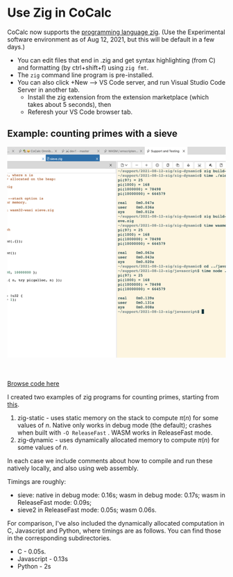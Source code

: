 # Use Zig in CoCalc

CoCalc now supports the [programming language zig](https://ziglang.org/).  (Use the Experimental software environment as of Aug 12, 2021, but this will be default in a few days.)

- You can edit files that end in .zig and get syntax highlighting (from C) and formatting (by ctrl+shift+f) using `zig fmt`.
- The `zig` command line program is pre-installed.
- You can also click +New --&gt; VS Code server, and run Visual Studio Code Server in another tab.
  - Install the zig extension from the extension marketplace (which takes about 5 seconds), then
  - Referesh your VS Code browser tab.

## Example: counting primes with a sieve

<img src=".README.md.upload/Screen Shot 2021-08-12 at 11.45.45 AM.png"   width="960px"  height="485.797px"  style="object-fit:cover"/>

<br/>
<br/>
<br/>

[Browse code here](./)

I created two examples of zig programs for counting primes, starting from [this](https://rosettacode.org/wiki/Sieve_of_Eratosthenes#Zig).

1. zig-static - uses static memory on the stack to compute $\pi(n)$ for some values of $n$.  Native only works in debug mode (the default); crashes when built with `-O ReleaseFast` .  WASM works in ReleaseFast mode.
2. zig-dynamic - uses dynamically allocated memory to compute $\pi(n)$ for some values of $n$.

In each case we include comments about how to compile and run these natively locally, and also using web assembly.

Timings are roughly:

- sieve: native in debug mode: 0.16s; wasm in debug mode: 0.17s; wasm in ReleaseFast mode: 0.09s;
- sieve2 in ReleaseFast mode: 0.05s; wasm 0.06s.

For comparison, I've also included the dynamically allocated computation in C, Javascript and Python, where timings are as follows.  You can find those in the corresponding subdirectories.

- C - 0.05s.
- Javascript - 0.13s
- Python - 2s
